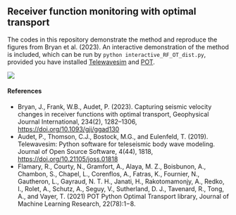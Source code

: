 ## Receiver function monitoring with optimal transport
The codes in this repository demonstrate the method and reproduce the figures from Bryan et al. (2023). An interactive demonstration of the method is included, which can be run by `python interactive_RF_OT_dist.py`, provided you have installed [Telewavesim](https://github.com/paudetseis/Telewavesim) and [POT](https://github.com/PythonOT/POT).

![](./interactive_demo.png)

#### References
- Bryan, J., Frank, W.B., Audet, P. (2023). Capturing seismic velocity changes in receiver functions with optimal transport, Geophysical Journal International, 234(2), 1282–1306, https://doi.org/10.1093/gji/ggad130
- Audet, P., Thomson, C.J., Bostock, M.G., and Eulenfeld, T. (2019). Telewavesim: Python software for teleseismic body wave modeling. Journal of Open Source Software, 4(44), 1818, https://doi.org/10.21105/joss.01818
- Flamary, R., Courty, N., Gramfort, A., Alaya, M. Z., Boisbunon, A., Chambon, S., Chapel, L., Corenflos, A., Fatras, K., Fournier, N., Gautheron, L., Gayraud, N. T. H., Janati, H., Rakotomamonjy, A., Redko, I., Rolet, A., Schutz, A., Seguy, V., Sutherland, D. J., Tavenard, R., Tong, A., and Vayer, T. (2021) POT Python Optimal Transport library, Journal of Machine Learning Research, 22(78):1−8.
